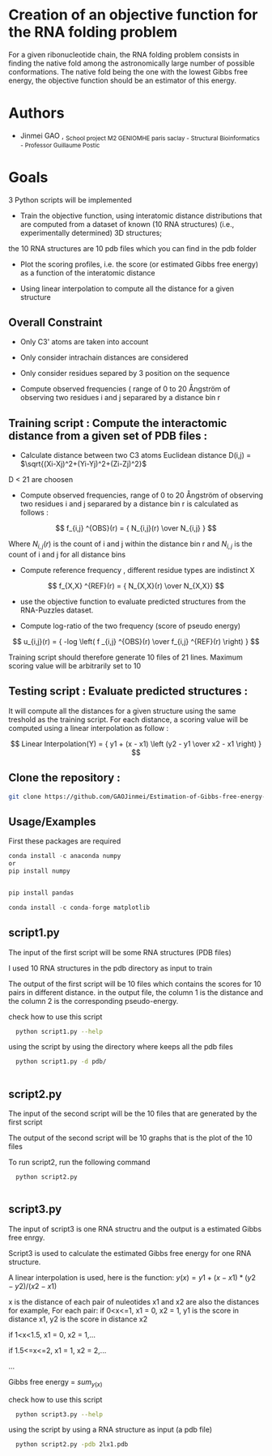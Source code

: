 
# Creation of an objective function for the RNA folding problem


For a given ribonucleotide chain, the RNA folding problem consists in finding the native fold among the astronomically large number of possible conformations. The native fold being the one with the lowest Gibbs free energy, the objective function should be an estimator of this energy.




# Authors 
* Jinmei GAO , <sub>School project M2 GENIOMHE paris saclay - Structural Bioinformatics - Professor Guillaume Postic</sub>



# Goals
 3 Python scripts will be implemented


* Train the objective function, using interatomic distance distributions that are computed from a dataset of known (10 RNA structures) (i.e., experimentally determined) 3D structures;

the 10 RNA structures are 10 pdb files which you can find in the pdb folder

* Plot the scoring profiles, i.e. the score (or estimated Gibbs free energy) as a function of the interatomic distance

* Using linear interpolation to compute all the distance for a given structure


## Overall Constraint 

* Only C3' atoms are taken into account
 
* Only consider intrachain distances are considered
 
* Only consider residues separed by 3 position on the sequence

* Compute observed frequencies ( range of 0 to 20 Ångström of observing two residues i and j separared by a distance bin r


 ## Training script : Compute the interactomic distance from a given set of PDB files : 
* Calculate distance between two C3 atoms
 Euclidean distance
D(i,j) = $\sqrt{(Xi-Xj)^2+(Yi-Yj)^2+(Zi-Zj)^2}$

D < 21 are choosen

* Compute observed frequencies, range of 0 to 20 Ångström of observing two residues i and j separared by a distance bin r is calculated as follows :

$$ f_{i,j} ^{OBS}(r) = { N_{i,j}(r) \over N_{i,j} } $$

 Where $N_{i,j}(r)$ is the count of i and j within the distance bin r and $N_{i,j}$ is the count of i and j for all distance bins 


* Compute reference frequency , different residue types are indistinct X                    

 $$ f_{X,X} ^{REF}(r) = { N_{X,X}(r) \over N_{X,X}} $$


- use the objective function to evaluate predicted structures from the RNA-Puzzles dataset.
* Compute log-ratio of the two frequency (score of pseudo energy)

$$ u_{i,j}(r) = { -log \left( f _{i,j} ^{OBS}(r) \over f_{i,j} ^{REF}(r) \right) } $$


Training script should therefore generate 10 files of 21 lines. Maximum scoring value will be arbitrarily set to 10 


## Testing script : Evaluate predicted structures : 

It will compute all the distances for a given structure using the same treshold as the training script. For each distance, a scoring value will be computed using a linear interpolation as follow :

$$ Linear Interpolation(Y) = { y1 + (x - x1) \left (y2 - y1 \over x2 - x1 \right) } $$



## Clone the repository :

```bash
git clone https://github.com/GAOJinmei/Estimation-of-Gibbs-free-energy-for-RNA_Folfing.git 
```

## Usage/Examples
First these packages are required


```javascript
conda install -c anaconda numpy 
or
pip install numpy


pip install pandas

conda install -c conda-forge matplotlib

```


## script1.py
The input of the first script will be some RNA structures (PDB files)

I used 10 RNA structures in the pdb directory as input to train

The output of the first script will be 10 files which contains the scores for 10 pairs in different distance.
in the output file, the column 1 is the distance and the column 2 is the corresponding pseudo-energy.

check how to use this script
```bash
  python script1.py --help
```
using the script by using the directory where keeps all the pdb files
```bash
  python script1.py -d pdb/
```
```

```
## script2.py
The input of the second script will be the 10 files that are generated by the first script

The output of the second script will be 10 graphs that is the plot of the 10 files

To run script2, run the following command

```bash
  python script2.py
```
```

```
## script3.py
The input of script3 is one RNA structru and the output is a estimated Gibbs free enrgy.

Script3 is used to calculate the estimated Gibbs free energy for one RNA structure.

A linear interpolation is used, here is the function:
$y(x) = y1+(x-x1)*(y2-y2)/(x2-x1)$

x is the distance of each pair of nuleotides
x1 and x2 are also the distances
for example,
For each pair: 
if 0<x<=1, x1 = 0, x2 = 1, y1 is the score in distance x1, y2 is the score in distance x2

if 1<x<1.5, x1 = 0, x2 = 1,...

if 1.5<=x<=2, x1 = 1, x2 = 2,...

...

Gibbs free energy = $sum_{y(x)}$

check how to use this script

```bash
  python script3.py --help
```
using the script by using a RNA structure as input (a pdb file)
```bash
  python script2.py -pdb 2lx1.pdb
```

